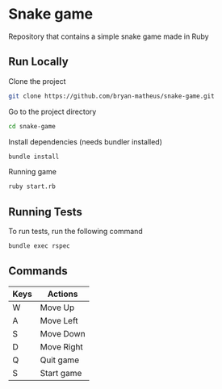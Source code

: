 # Snake game

Repository that contains a simple snake game made in Ruby

## Run Locally

Clone the project

```bash
git clone https://github.com/bryan-matheus/snake-game.git
```

Go to the project directory

```bash
cd snake-game
```

Install dependencies (needs bundler installed)

```bash
bundle install
```

Running game

```bash
ruby start.rb
```

## Running Tests

To run tests, run the following command

```bash
bundle exec rspec
```

## Commands

| Keys | Actions    |
|------|------------|
| W    | Move Up    |
| A    | Move Left  |
| S    | Move Down  |
| D    | Move Right |
| Q    | Quit game  |
| S    | Start game |
